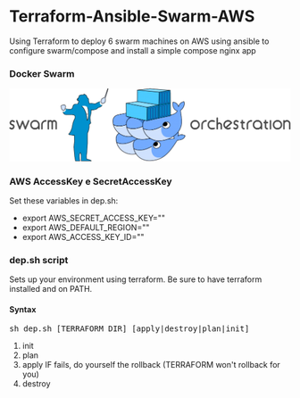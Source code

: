 # Terraform-Ansible-Swarm-AWS
Using Terraform to deploy 6 swarm machines on AWS using ansible to configure swarm/compose and install a simple compose nginx app

### Docker Swarm
![alt text](imgs/swarm1.png#center "Login")

### AWS AccessKey e SecretAccessKey
Set these variables in dep.sh:

* export AWS_SECRET_ACCESS_KEY=""
* export AWS_DEFAULT_REGION=""
* export AWS_ACCESS_KEY_ID=""

### dep.sh script
Sets up your environment using terraform. Be sure to have terraform installed and on PATH.
#### Syntax
<pre>sh dep.sh [TERRAFORM_DIR] [apply|destroy|plan|init]</pre>
1. init
2. plan
3. apply
IF fails, do yourself the rollback (TERRAFORM won't rollback for you)
4. destroy

